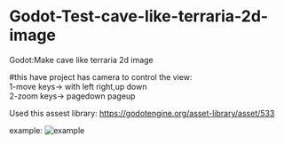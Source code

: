 # Godot-Test-cave-like-terraria-2d-image<br>
Godot:Make cave like terraria 2d image<br>

#this have project has camera to control the view:<br>
1-move keys-> with left  right,up down <br>
2-zoom keys->  pagedown pageup<br>

Used this assest library:
https://godotengine.org/asset-library/asset/533


example:
![example](https://github.com/aharon80/Godot-Test-cave-like-terraria-2d-image/assets/45918521/4fbaef79-3bbf-472b-843e-9b5eb12545c2)
